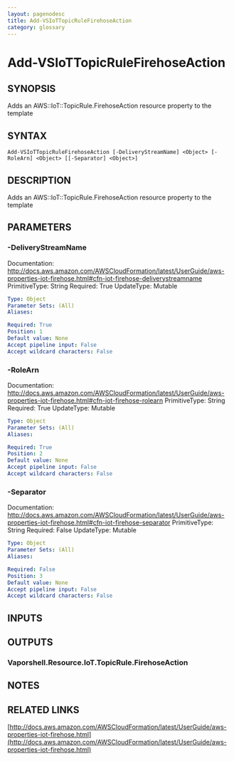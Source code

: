 ```yaml
---
layout: pagenodesc
title: Add-VSIoTTopicRuleFirehoseAction
category: glossary
---
```


# Add-VSIoTTopicRuleFirehoseAction

## SYNOPSIS
Adds an AWS::IoT::TopicRule.FirehoseAction resource property to the template

## SYNTAX

```
Add-VSIoTTopicRuleFirehoseAction [-DeliveryStreamName] <Object> [-RoleArn] <Object> [[-Separator] <Object>]
```

## DESCRIPTION
Adds an AWS::IoT::TopicRule.FirehoseAction resource property to the template

## PARAMETERS

### -DeliveryStreamName
Documentation: http://docs.aws.amazon.com/AWSCloudFormation/latest/UserGuide/aws-properties-iot-firehose.html#cfn-iot-firehose-deliverystreamname
PrimitiveType: String
Required: True
UpdateType: Mutable

```yaml
Type: Object
Parameter Sets: (All)
Aliases: 

Required: True
Position: 1
Default value: None
Accept pipeline input: False
Accept wildcard characters: False
```

### -RoleArn
Documentation: http://docs.aws.amazon.com/AWSCloudFormation/latest/UserGuide/aws-properties-iot-firehose.html#cfn-iot-firehose-rolearn
PrimitiveType: String
Required: True
UpdateType: Mutable

```yaml
Type: Object
Parameter Sets: (All)
Aliases: 

Required: True
Position: 2
Default value: None
Accept pipeline input: False
Accept wildcard characters: False
```

### -Separator
Documentation: http://docs.aws.amazon.com/AWSCloudFormation/latest/UserGuide/aws-properties-iot-firehose.html#cfn-iot-firehose-separator
PrimitiveType: String
Required: False
UpdateType: Mutable

```yaml
Type: Object
Parameter Sets: (All)
Aliases: 

Required: False
Position: 3
Default value: None
Accept pipeline input: False
Accept wildcard characters: False
```

## INPUTS

## OUTPUTS

### Vaporshell.Resource.IoT.TopicRule.FirehoseAction

## NOTES

## RELATED LINKS

[http://docs.aws.amazon.com/AWSCloudFormation/latest/UserGuide/aws-properties-iot-firehose.html](http://docs.aws.amazon.com/AWSCloudFormation/latest/UserGuide/aws-properties-iot-firehose.html)

